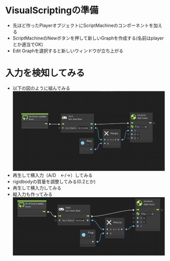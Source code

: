 # VisualScriptingの準備  
- 先ほど作ったPlayerオブジェクトにScriptMachineのコンポーネントを加える
- ScriptMachineのNewボタンを押して新しいGraphを作成する(名前はplayerとか適当でOK)
- Edit Graphを選択すると新しいウィンドウが立ち上がる

# 入力を検知してみる
- 以下の図のように組んでみる
![flow1](https://github.com/Naja-Naja/Unity_Handson/blob/main/Handson/flow1.png)
- 再生して横入力（A/D　←/→）してみる
- rigidbodyの質量を調整してみる(0.2とか)
- 再生して横入力してみる
- 縦入力も作ってみる  
![flow1](https://github.com/Naja-Naja/Unity_Handson/blob/main/Handson/flow2.png)
